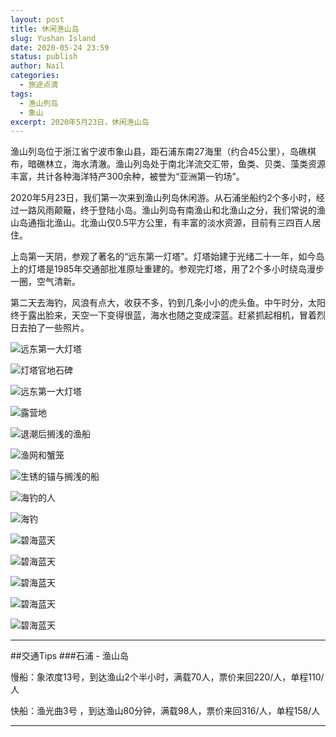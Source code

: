 ```yaml
---
layout: post
title: 休闲渔山岛
slug: Yushan Island
date: 2020-05-24 23:59
status: publish
author: Nail
categories: 
  - 旅途点滴
tags: 
  - 渔山列岛
  - 象山
excerpt: 2020年5月23日，休闲渔山岛
---
```


渔山列岛位于浙江省宁波市象山县，距石浦东南27海里（约合45公里），岛礁棋布，暗礁林立，海水清澈。渔山列岛处于南北洋流交汇带，鱼类、贝类、藻类资源丰富，共计各种海洋特产300余种，被誉为“亚洲第一钓场”。

2020年5月23日，我们第一次来到渔山列岛休闲游。从石浦坐船约2个多小时，经过一路风雨颠簸，终于登陆小岛。渔山列岛有南渔山和北渔山之分，我们常说的渔山岛通指北渔山。北渔山仅0.5平方公里，有丰富的淡水资源，目前有三四百人居住。

上岛第一天阴，参观了著名的“远东第一灯塔”。灯塔始建于光绪二十一年，如今岛上的灯塔是1985年交通部批准原址重建的。参观完灯塔，用了2个多小时绕岛漫步一圈，空气清新。

第二天去海钓，风浪有点大，收获不多，钓到几条小小的虎头鱼。中午时分，太阳终于露出脸来，天空一下变得很蓝，海水也随之变成深蓝。赶紧抓起相机，冒着烈日去拍了一些照片。


![远东第一大灯塔](./images/20200523-yushandao/ysd-15.jpg "远东第一大灯塔")

![灯塔官地石碑](./images/20200523-yushandao/ysd-14.jpg "灯塔官地石碑")

![远东第一大灯塔](./images/20200523-yushandao/ysd-1.jpg "远东第一大灯塔")

![露营地](./images/20200523-yushandao/ysd-13.jpg "露营地")

![退潮后搁浅的渔船](./images/20200523-yushandao/ysd-12.jpg "退潮后搁浅的渔船")

![渔网和蟹笼](./images/20200523-yushandao/ysd-11.jpg "渔网和蟹笼")

![生锈的锚与搁浅的船](./images/20200523-yushandao/ysd-2.jpg "生锈的锚与搁浅的船")

![海钓的人](./images/20200523-yushandao/ysd-10.jpg "海钓的人")

![海钓](./images/20200523-yushandao/ysd-9.jpg "海钓")

![碧海蓝天](./images/20200523-yushandao/ysd-8.jpg "碧海蓝天")

![碧海蓝天](./images/20200523-yushandao/ysd-4.jpg "碧海蓝天")

![碧海蓝天](./images/20200523-yushandao/ysd-5.jpg "碧海蓝天")

![碧海蓝天](./images/20200523-yushandao/ysd-6.jpg "碧海蓝天")

![碧海蓝天](./images/20200523-yushandao/ysd-7.jpg "碧海蓝天")

---

##交通Tips
###石浦 - 渔山岛

慢船：象浓度13号，到达渔山2个半小时，满载70人，票价来回220/人，单程110/人

快船：渔光曲3号 ，到达渔山80分钟，满载98人，票价来回316/人，单程158/人

---